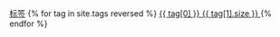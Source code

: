 <div class="list-group">
    <a href="#" class="list-group-item disabled">标签</a>
      {% for tag in site.tags reversed %}
        <a class="list-group-item" href="#{{ tag[0] }}">
            {{ tag[0] }}
            <span class="tag tag-pill tag-default pull-xs-right">{{ tag[1].size }}</span>
        </a>
        {% endfor %}
</div>